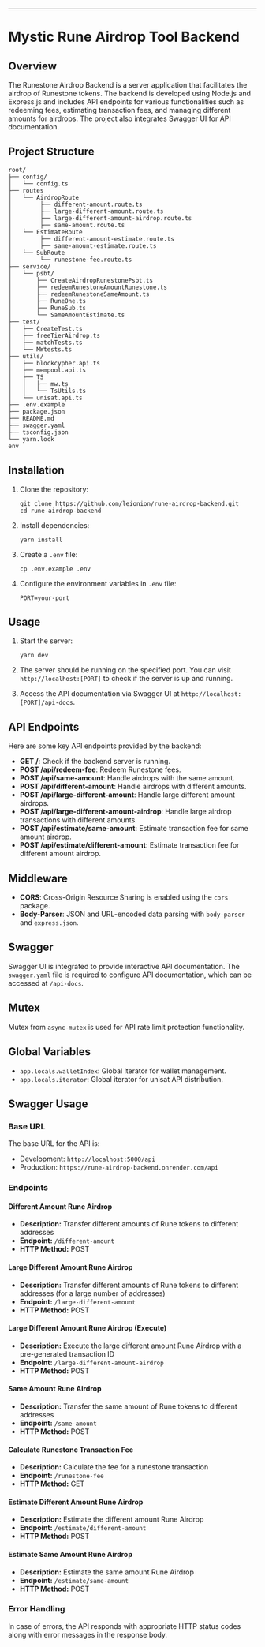 ---

# Mystic Rune Airdrop Tool Backend

## Overview

The Runestone Airdrop Backend is a server application that facilitates the airdrop of Runestone tokens. The backend is developed using Node.js and Express.js and includes API endpoints for various functionalities such as redeeming fees, estimating transaction fees, and managing different amounts for airdrops. The project also integrates Swagger UI for API documentation.

## Project Structure

```
root/
├── config/
│   └── config.ts
├── routes
│   └── AirdropRoute
│        ├── different-amount.route.ts
│        ├── large-different-amount.route.ts
│        ├── large-different-amount-airdrop.route.ts
│        ├── same-amount.route.ts
│   └── EstimateRoute
│        ├── different-amount-estimate.route.ts
│        ├── same-amount-estimate.route.ts
│   └── SubRoute
│        └── runestone-fee.route.ts
├── service/
│   └── psbt/
│       ├── CreateAirdropRunestonePsbt.ts
│       ├── redeemRunestoneAmountRunestone.ts
│       ├── redeemRunestoneSameAmount.ts
│       ├── RuneOne.ts
│       ├── RuneSub.ts
│       └── SameAmountEstimate.ts
├── test/
│   ├── CreateTest.ts
│   ├── freeTierAirdrop.ts
│   ├── matchTests.ts
│   └── MWtests.ts
├── utils/
│   ├── blockcypher.api.ts
│   ├── mempool.api.ts
│   ├── TS
│   │   ├── mw.ts
│   │   └── TsUtils.ts
│   └── unisat.api.ts
├── .env.example
├── package.json
├── README.md
├── swagger.yaml
├── tsconfig.json
└── yarn.lock
env
```

## Installation

1. Clone the repository:

   ```
   git clone https://github.com/leionion/rune-airdrop-backend.git
   cd rune-airdrop-backend
   ```

2. Install dependencies:

   ```
   yarn install
   ```

3. Create a `.env` file:

   ```
   cp .env.example .env
   ```

4. Configure the environment variables in `.env` file:
   ```
   PORT=your-port
   ```

## Usage

1. Start the server:

   ```
   yarn dev
   ```

2. The server should be running on the specified port. You can visit `http://localhost:[PORT]` to check if the server is up and running.

3. Access the API documentation via Swagger UI at `http://localhost:[PORT]/api-docs`.

## API Endpoints

Here are some key API endpoints provided by the backend:

- **GET /**: Check if the backend server is running.
- **POST /api/redeem-fee**: Redeem Runestone fees.
- **POST /api/same-amount**: Handle airdrops with the same amount.
- **POST /api/different-amount**: Handle airdrops with different amounts.
- **POST /api/large-different-amount**: Handle large different amount airdrops.
- **POST /api/large-different-amount-airdrop**: Handle large airdrop transactions with different amounts.
- **POST /api/estimate/same-amount**: Estimate transaction fee for same amount airdrop.
- **POST /api/estimate/different-amount**: Estimate transaction fee for different amount airdrop.

## Middleware

- **CORS**: Cross-Origin Resource Sharing is enabled using the `cors` package.
- **Body-Parser**: JSON and URL-encoded data parsing with `body-parser` and `express.json`.

## Swagger

Swagger UI is integrated to provide interactive API documentation. The `swagger.yaml` file is required to configure API documentation, which can be accessed at `/api-docs`.

## Mutex

Mutex from `async-mutex` is used for API rate limit protection functionality.

## Global Variables

- `app.locals.walletIndex`: Global iterator for wallet management.
- `app.locals.iterator`: Global iterator for unisat API distribution.

## Swagger Usage

### Base URL

The base URL for the API is:

- Development: `http://localhost:5000/api`
- Production: `https://rune-airdrop-backend.onrender.com/api`

### Endpoints

#### Different Amount Rune Airdrop

- **Description:** Transfer different amounts of Rune tokens to different addresses
- **Endpoint:** `/different-amount`
- **HTTP Method:** POST

#### Large Different Amount Rune Airdrop

- **Description:** Transfer different amounts of Rune tokens to different addresses (for a large number of addresses)
- **Endpoint:** `/large-different-amount`
- **HTTP Method:** POST

#### Large Different Amount Rune Airdrop (Execute)

- **Description:** Execute the large different amount Rune Airdrop with a pre-generated transaction ID
- **Endpoint:** `/large-different-amount-airdrop`
- **HTTP Method:** POST

#### Same Amount Rune Airdrop

- **Description:** Transfer the same amount of Rune tokens to different addresses
- **Endpoint:** `/same-amount`
- **HTTP Method:** POST

#### Calculate Runestone Transaction Fee

- **Description:** Calculate the fee for a runestone transaction
- **Endpoint:** `/runestone-fee`
- **HTTP Method:** GET

#### Estimate Different Amount Rune Airdrop

- **Description:** Estimate the different amount Rune Airdrop
- **Endpoint:** `/estimate/different-amount`
- **HTTP Method:** POST

#### Estimate Same Amount Rune Airdrop

- **Description:** Estimate the same amount Rune Airdrop
- **Endpoint:** `/estimate/same-amount`
- **HTTP Method:** POST

### Error Handling

In case of errors, the API responds with appropriate HTTP status codes along with error messages in the response body.
